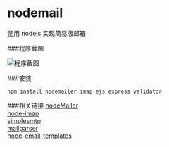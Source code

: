 nodemail
========

使用 nodejs 实现简易版邮箱



###程序截图

![程序截图](https://raw.github.com/sdg-sysdev/nodemail/master/demo/Snip20120831_2.png)



###安装

```
npm install nodemailer imap ejs express validator
```


###相关链接
[nodeMailer](https://github.com/andris9/Nodemailer)  
[node-imap](https://github.com/mscdex/node-imap)  
[simplesmtp](https://github.com/andris9/simplesmtp)  
[mailparser](https://github.com/andris9/mailparser)  
[node-email-templates](https://github.com/niftylettuce/node-email-templates)  
